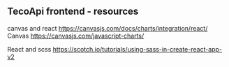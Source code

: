 ## TecoApi frontend - resources

 canvas and react https://canvasjs.com/docs/charts/integration/react/ <br/>
 Canvas https://canvasjs.com/javascript-charts/
 
 React and scss https://scotch.io/tutorials/using-sass-in-create-react-app-v2


